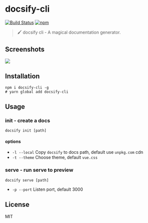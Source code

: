 # docsify-cli
[![Build Status](https://travis-ci.org/QingWei-Li/docsify-cli.svg?branch=master)](https://travis-ci.org/QingWei-Li/docsify-cli)
[![npm](https://img.shields.io/npm/v/docsify-cli.svg)](https://www.npmjs.com/package/docsify-cli)

> 🖌 docsify cli - A magical documentation generator.

## Screenshots
![](https://cloud.githubusercontent.com/assets/7565692/20603335/10bf80a0-b29c-11e6-93bb-5c3187f76edd.gif)

## Installation
```shell
npm i docsify-cli -g
# yarn global add docsify-cli
```


## Usage

### init - create a docs
```shell
docsify init [path]
```

#### options
- `-l --local` Copy `docsify` to docs path, default use `unpkg.com` cdn
- `-t --theme` Choose theme, default `vue.css`

### serve - run serve to preview
```shell
docsify serve [path]
```

- `-p --port` Listen port, default 3000

## License
MIT
